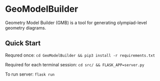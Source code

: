 # GeoModelBuilder

Geometry Model Builder (GMB) is a tool for generating olympiad-level geometry diagrams.

## Quick Start

Requred once: `cd GeoModelBuilder && pip3 install -r requirements.txt`

Required for each terminal session: `cd src/ && FLASK_APP=server.py`

To run server: `flask run`